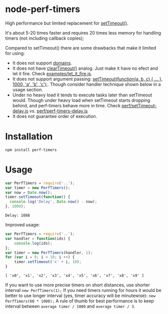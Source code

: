 node-perf-timers
================

High performance but limited replacement for <a href="http://nodejs.org/api/globals.html#globals_settimeout_cb_ms">setTimeout()</a>.

It's about 5-20 times faster and requires 20 times less memory for handling timers (not including callback copies);

Compared to setTimeout() there are some drawbacks that make it limited for using:
 - It does not support <a href="http://nodejs.org/api/domain.html">domains</a>.
 - It does not have <a href="http://nodejs.org/api/globals.html#globals_cleartimeout_t">clearTimeout()</a> analog. Just make it have no efect and let it fire. Check <a href='https://github.com/AlexeyKupershtokh/node-perf-timers/blob/master/examples/let_it_fire.js'>examples/let_it_fire.js</a>.
 - It does not support argument passing: <a href="https://github.com/joyent/node/blob/master/lib/timers.js#L184">setTimeout(function(a, b, c) { ... }, 1000, 'a', 'b', 'c');</a>. Though consider handler technique shown below in a usage section.
 - Under no heavy load it tends to execute tasks later than setTimeout would. Though under heavy load when setTimeout starts dropping behind, and perf-timers behave more in time. Check <a href='https://github.com/AlexeyKupershtokh/node-perf-timers/blob/master/perf/setTimeout-delay.js'>perf/setTimeout-delay.js</a> vs. <a href='https://github.com/AlexeyKupershtokh/node-perf-timers/blob/master/perf/perf-timers-delay.js'>perf/perf-timers-delay.js</a>
 - It does not guarantee order of execution.

Installation
============

```
npm install perf-timers
```

Usage
=====
```javascript
var PerfTimers = require('..');
var timer = new PerfTimers();
var now = Date.now();
timer.setTimeout(function() {
  console.log('Delay', Date.now() - now);
}, 1000);
```
```
Delay: 1088
```
Improved usage:
```javascript
var PerfTimers = require('..');
var handler = function(ids) {
    console.log(ids);
};
var timer = new PerfTimers(handler, 1);
for (var i = 0; i < 10; i ++) {
    timer.setTimeout('x' + i, 10);
}
```
```
[ 'x0', 'x1', 'x2', 'x3', 'x4', 'x5', 'x6', 'x7', 'x8', 'x9' ]
```

If you want to use more precise timers on short distances, use shorter interval `new PerfTimers(1);`
If you need timers running for hours it would be better to use longer interval (yes, timer accuracy will be minutewise): `new PerfTimers(60 * 1000);`
A rule of thumb for best performance is to keep interval between `average timer / 1000` and `average timer / 3`.